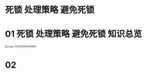 # 死锁 处理策略 避免死锁



# 01 死锁 处理策略 避免死锁 知识总览

<img src="https://cvp.oss-cn-shanghai.aliyuncs.com/picgo/202405091542098.png" alt="image-20240509154216988" style="zoom:50%;" />



# 02 